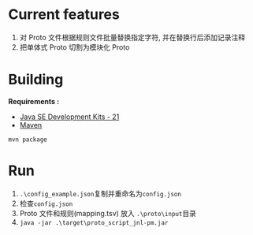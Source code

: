 # Current features

1. 对 Proto 文件根据规则文件批量替换指定字符, 并在替换行后添加记录注释
2. 把单体式 Proto 切割为模块化 Proto

# Building

**Requirements :**

- [Java SE Development Kits - 21](https://www.oracle.com/java/technologies/javase/jdk21-archive-downloads.html)
- [Maven](https://maven.apache.org/download.cgi)

`mvn package`

# Run

1. `.\config_example.json`复制并重命名为`config.json`
2. 检查`config.json`
3. Proto 文件和规则(mapping.tsv) 放入 `.\proto\input`目录
4. `java -jar .\target\proto_script_jnl-pm.jar`


